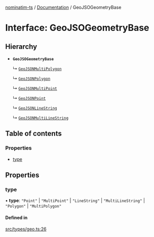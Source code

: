 [nominatim-ts](../README.md) / [Documentation](../modules.md) / GeoJSOGeometryBase

# Interface: GeoJSOGeometryBase

## Hierarchy

- **`GeoJSOGeometryBase`**

  ↳ [`GeoJSONMultiPolygon`](GeoJSONMultiPolygon.md)

  ↳ [`GeoJSONPolygon`](GeoJSONPolygon.md)

  ↳ [`GeoJSONMultiPoint`](GeoJSONMultiPoint.md)

  ↳ [`GeoJSONPoint`](GeoJSONPoint.md)

  ↳ [`GeoJSONLineString`](GeoJSONLineString.md)

  ↳ [`GeoJSONMultiLineString`](GeoJSONMultiLineString.md)

## Table of contents

### Properties

- [type](GeoJSOGeometryBase.md#type)

## Properties

### type

• **type**: ``"Point"`` \| ``"MultiPoint"`` \| ``"LineString"`` \| ``"MultiLineString"`` \| ``"Polygon"`` \| ``"MultiPolygon"``

#### Defined in

[src/types/geo.ts:26](https://github.com/blksnk/nominatim-ts/blob/2f25718/src/types/geo.ts#L26)
